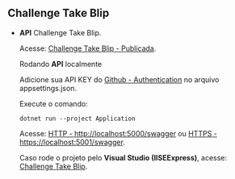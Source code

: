## **Challenge Take Blip**

- **API** Challenge Take Blip.

  Acesse: [Challenge Take Blip - Publicada](https://challengetakeblip20210724194251.azurewebsites.net/index.html).

  Rodando **API** localmente

  Adicione sua API KEY do [Github - Authentication](https://docs.github.com/en/github/authenticating-to-github/keeping-your-account-and-data-secure/creating-a-personal-access-token) no arquivo appsettings.json.

  Execute o comando:

      dotnet run --project Application

  Acesse: [HTTP - http://localhost:5000/swagger](http://localhost:5000/swagger) ou [HTTPS - https://localhost:5001/swagger](https://localhost:5001/swagger).

  Caso rode o projeto pelo **Visual Studio (IISEExpress)**, acesse: [Challenge Take Blip](https://localhost:44305/index.html).
